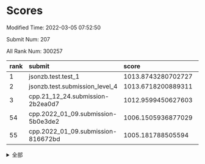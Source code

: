# Scores

Modified Time: 2022-03-05 07:52:50

Submit Num: 207

All Rank Num: 300257

| rank |               submit               |       score        |       sigma        | pk_num |
| :--- | :--------------------------------- | :----------------- | :----------------- | :----- |
| 1    | jsonzb.test.test_1                 | 1013.8743280702727 | 0.8319820492709302 | 5802   |
| 2    | jsonzb.test.submission_level_4     | 1013.6718200889311 | 0.8058470442987234 | 5805   |
| 3    | cpp.21_12_24.submission-2b2ea0d7   | 1012.9599450627603 | 0.7849983494127896 | 5800   |
| 54   | cpp.2022_01_09.submission-5b0e3de2 | 1006.1505936877029 | 0.7221316348812041 | 5805   |
| 55   | cpp.2022_01_09.submission-816672bd | 1005.181788505594  | 0.7123304022517588 | 5804   |


<details>
<summary>全部</summary>

| rank |                 submit                 |       score        |       sigma        | pk_num |
| :--- | :------------------------------------- | :----------------- | :----------------- | :----- |
| 1    | jsonzb.test.test_1                     | 1013.8743280702727 | 0.8319820492709302 | 5802   |
| 2    | jsonzb.test.submission_level_4         | 1013.6718200889311 | 0.8058470442987234 | 5805   |
| 3    | cpp.21_12_24.submission-2b2ea0d7       | 1012.9599450627603 | 0.7849983494127896 | 5800   |
| 4    | gobigger.level_3.submission_level_3_10 | 1011.4077050963051 | 0.7829482555982401 | 5802   |
| 5    | gobigger.level_3.submission_level_3_43 | 1011.151087110023  | 0.7724666363232754 | 5805   |
| 6    | gobigger.level_3.submission_level_3_28 | 1011.0115367497673 | 0.7752868284520247 | 5799   |
| 7    | gobigger.level_3.submission_level_3_26 | 1010.9596366463331 | 0.7533131918594578 | 5801   |
| 8    | gobigger.level_3.submission_level_3_35 | 1010.8786089238159 | 0.7570447192357472 | 5803   |
| 9    | gobigger.level_3.submission_level_3_6  | 1010.8239792367174 | 0.7510193877915284 | 5804   |
| 10   | gobigger.level_3.submission_level_3_9  | 1010.7302208499816 | 0.7615001948968255 | 5798   |
| 11   | gobigger.level_3.submission_level_3_1  | 1010.7152999381409 | 0.7917197168158532 | 5803   |
| 12   | gobigger.level_3.submission_level_3_23 | 1010.6149588533838 | 0.7604730301469453 | 5807   |
| 13   | gobigger.level_3.submission_level_3_29 | 1010.3886414954054 | 0.7338338193170834 | 5800   |
| 14   | gobigger.level_3.submission_level_3_46 | 1010.3868214994237 | 0.7858045888769143 | 5798   |
| 15   | gobigger.level_3.submission_level_3_44 | 1010.3663999244103 | 0.7779611356910088 | 5805   |
| 16   | gobigger.level_3.submission_level_3_24 | 1010.3412441757957 | 0.7552794645273403 | 5802   |
| 17   | gobigger.level_3.submission_level_3_14 | 1010.312272042406  | 0.7615063339154516 | 5805   |
| 18   | gobigger.level_3.submission_level_3_0  | 1010.265451328772  | 0.7492581019397584 | 5803   |
| 19   | gobigger.level_3.submission_level_3_31 | 1010.2182157949144 | 0.7707500867498738 | 5799   |
| 20   | gobigger.level_3.submission_level_3_49 | 1010.1497172511029 | 0.74844056200799   | 5798   |
| 21   | gobigger.level_3.submission_level_3_2  | 1010.1388185297835 | 0.7611116736455942 | 5804   |
| 22   | gobigger.level_3.submission_level_3_42 | 1010.1083313966943 | 0.7751660736565612 | 5802   |
| 23   | gobigger.level_3.submission_level_3_36 | 1010.0663771676909 | 0.7335668689143144 | 5804   |
| 24   | gobigger.level_3.submission_level_3_37 | 1009.9046841041552 | 0.7698311877564259 | 5804   |
| 25   | gobigger.level_3.submission_level_3_8  | 1009.8424240591988 | 0.7524203638726182 | 5803   |
| 26   | gobigger.level_3.submission_level_3_5  | 1009.8413162202628 | 0.7535313941585204 | 5807   |
| 27   | gobigger.level_3.submission_level_3_34 | 1009.7969884682018 | 0.7595903613493662 | 5803   |
| 28   | gobigger.level_3.submission_level_3_18 | 1009.7841467772838 | 0.755556704772489  | 5801   |
| 29   | gobigger.level_3.submission_level_3_32 | 1009.7667261339708 | 0.7698657297651437 | 5799   |
| 30   | gobigger.level_3.submission_level_3_45 | 1009.7112911795529 | 0.7356020322717252 | 5797   |
| 31   | gobigger.level_3.submission_level_3_4  | 1009.6694014089453 | 0.7626711700230892 | 5806   |
| 32   | gobigger.level_3.submission_level_3_30 | 1009.5977160514673 | 0.7485048147212471 | 5805   |
| 33   | gobigger.level_3.submission_level_3_13 | 1009.5713848988905 | 0.744426265580329  | 5801   |
| 34   | gobigger.level_3.submission_level_3_33 | 1009.5589198222303 | 0.7519953952054842 | 5801   |
| 35   | gobigger.level_3.submission_level_3_39 | 1009.5285251648681 | 0.7372095969423723 | 5804   |
| 36   | gobigger.level_3.submission_level_3_16 | 1009.5113157987557 | 0.745195925002136  | 5804   |
| 37   | gobigger.level_3.submission_level_3_17 | 1009.4821365954646 | 0.7525668622404604 | 5803   |
| 38   | gobigger.level_3.submission_level_3_11 | 1009.3677275459503 | 0.7569103402946883 | 5795   |
| 39   | gobigger.level_3.submission_level_3_25 | 1009.2788085852795 | 0.7545737555567839 | 5803   |
| 40   | gobigger.level_3.submission_level_3_15 | 1009.2643517375897 | 0.7455487478017788 | 5800   |
| 41   | gobigger.level_3.submission_level_3_7  | 1009.2410334785292 | 0.74885335855976   | 5802   |
| 42   | gobigger.level_3.submission_level_3_40 | 1009.090826721557  | 0.7782090740983497 | 5803   |
| 43   | gobigger.level_3.submission_level_3_27 | 1008.9963437168691 | 0.7579626360223767 | 5804   |
| 44   | gobigger.level_3.submission_level_3_22 | 1008.9602288285965 | 0.7621723000878822 | 5804   |
| 45   | gobigger.level_3.submission_level_3_3  | 1008.9595741079436 | 0.7512283741061727 | 5805   |
| 46   | gobigger.level_3.submission_level_3_21 | 1008.8973084782048 | 0.764938047256133  | 5808   |
| 47   | gobigger.level_3.submission_level_3_38 | 1008.8945499371173 | 0.756880677906383  | 5800   |
| 48   | gobigger.level_3.submission_level_3_48 | 1008.8493345252667 | 0.7407011722098108 | 5805   |
| 49   | gobigger.level_3.submission_level_3_20 | 1008.6207619281975 | 0.7285902275644129 | 5800   |
| 50   | gobigger.level_3.submission_level_3_19 | 1008.5444016385037 | 0.7479146004183034 | 5803   |
| 51   | gobigger.level_3.submission_level_3_12 | 1008.5261609459459 | 0.7418570206052049 | 5802   |
| 52   | gobigger.level_3.submission_level_3_41 | 1008.1580106439953 | 0.7360988322777527 | 5806   |
| 53   | gobigger.level_3.submission_level_3_47 | 1008.1146089059814 | 0.7188222236370402 | 5801   |
| 54   | cpp.2022_01_09.submission-5b0e3de2     | 1006.1505936877029 | 0.7221316348812041 | 5805   |
| 55   | cpp.2022_01_09.submission-816672bd     | 1005.181788505594  | 0.7123304022517588 | 5804   |
| 56   | gobigger.level_1.submission_level_1_5  | 1004.9324643611874 | 0.7190286031866261 | 5800   |
| 57   | gobigger.level_1.submission_level_1_35 | 1004.7272258676581 | 0.7158365400964348 | 5806   |
| 58   | gobigger.level_1.submission_level_1_36 | 1004.647094294294  | 0.7135475343815599 | 5803   |
| 59   | gobigger.level_1.submission_level_1_1  | 1004.5656579620027 | 0.7182592152513667 | 5801   |
| 60   | gobigger.level_1.submission_level_1_49 | 1004.3620019159723 | 0.7146520897430232 | 5802   |
| 61   | gobigger.level_1.submission_level_1_47 | 1004.2526606651978 | 0.7136130700227887 | 5804   |
| 62   | gobigger.level_1.submission_level_1_10 | 1003.8350175598349 | 0.7122059357319848 | 5803   |
| 63   | gobigger.level_1.submission_level_1_28 | 1003.8246940296732 | 0.7150712061087937 | 5801   |
| 64   | gobigger.level_1.submission_level_1_34 | 1003.8157019810845 | 0.7130872847671764 | 5804   |
| 65   | gobigger.level_1.submission_level_1_38 | 1003.8115415403117 | 0.711393229124104  | 5803   |
| 66   | gobigger.level_1.submission_level_1_6  | 1003.7508083388587 | 0.7152516258391082 | 5803   |
| 67   | gobigger.level_1.submission_level_1_39 | 1003.7476765045985 | 0.7161111220419528 | 5801   |
| 68   | gobigger.level_1.submission_level_1_43 | 1003.6964344355011 | 0.715478993204257  | 5803   |
| 69   | gobigger.level_1.submission_level_1_24 | 1003.6701364684125 | 0.7102754589763492 | 5802   |
| 70   | gobigger.level_1.submission_level_1_37 | 1003.6596021609533 | 0.718889459727845  | 5802   |
| 71   | gobigger.level_1.submission_level_1_16 | 1003.6538117298468 | 0.7312472815145797 | 5799   |
| 72   | gobigger.level_1.submission_level_1_14 | 1003.6311432194185 | 0.7093830246767339 | 5804   |
| 73   | gobigger.level_1.submission_level_1_27 | 1003.5020661443718 | 0.718671750436245  | 5800   |
| 74   | gobigger.level_1.submission_level_1_21 | 1003.4812884975686 | 0.7084517466001048 | 5800   |
| 75   | gobigger.level_1.submission_level_1_22 | 1003.4226720574715 | 0.717154369137166  | 5798   |
| 76   | gobigger.level_1.submission_level_1_0  | 1003.4193651600779 | 0.7217608333732448 | 5799   |
| 77   | gobigger.level_1.submission_level_1_29 | 1003.339892836831  | 0.717911313876597  | 5801   |
| 78   | gobigger.level_1.submission_level_1_8  | 1003.2991029058062 | 0.71359455675285   | 5805   |
| 79   | gobigger.level_1.submission_level_1_23 | 1003.2623759198701 | 0.7187650146351698 | 5803   |
| 80   | gobigger.level_1.submission_level_1_45 | 1003.2547845865269 | 0.7243208322649661 | 5804   |
| 81   | gobigger.level_1.submission_level_1_40 | 1003.2369822850497 | 0.7061066133593549 | 5801   |
| 82   | gobigger.level_1.submission_level_1_18 | 1003.1971502054723 | 0.7213099213032569 | 5806   |
| 83   | gobigger.level_1.submission_level_1_44 | 1003.180800641984  | 0.7203537322072588 | 5799   |
| 84   | gobigger.level_1.submission_level_1_42 | 1003.1502017092397 | 0.7171910268180287 | 5802   |
| 85   | gobigger.level_1.submission_level_1_41 | 1003.0917103532963 | 0.7138095522801319 | 5801   |
| 86   | gobigger.level_1.submission_level_1_32 | 1003.0136609498082 | 0.710178144689453  | 5802   |
| 87   | gobigger.level_1.submission_level_1_4  | 1002.9906260577477 | 0.7100281914383193 | 5799   |
| 88   | gobigger.level_1.submission_level_1_25 | 1002.9571382358747 | 0.7164393529569807 | 5801   |
| 89   | gobigger.level_1.submission_level_1_33 | 1002.9504908247161 | 0.7145380296890913 | 5804   |
| 90   | gobigger.level_1.submission_level_1_46 | 1002.8127021967124 | 0.6997101939999676 | 5802   |
| 91   | gobigger.level_1.submission_level_1_19 | 1002.7971502815029 | 0.7211346135279744 | 5806   |
| 92   | gobigger.level_1.submission_level_1_3  | 1002.7670782093248 | 0.7323109120653369 | 5801   |
| 93   | gobigger.level_1.submission_level_1_30 | 1002.752710192419  | 0.7170161253232983 | 5801   |
| 94   | gobigger.level_1.submission_level_1_11 | 1002.7300672909143 | 0.7190118190511424 | 5798   |
| 95   | gobigger.level_1.submission_level_1_15 | 1002.7210396495806 | 0.7086536499590786 | 5804   |
| 96   | gobigger.level_1.submission_level_1_13 | 1002.6362066379006 | 0.7128921702686483 | 5802   |
| 97   | gobigger.level_1.submission_level_1_2  | 1002.6312892496231 | 0.7057476871312929 | 5806   |
| 98   | gobigger.level_1.submission_level_1_31 | 1002.557426811132  | 0.7117614884058703 | 5801   |
| 99   | gobigger.level_1.submission_level_1_12 | 1002.4821058450831 | 0.7052519214281657 | 5800   |
| 100  | gobigger.level_1.submission_level_1_48 | 1002.453074830213  | 0.7169703345941367 | 5807   |
| 101  | gobigger.level_1.submission_level_1_17 | 1002.2986827532374 | 0.709891805862486  | 5798   |
| 102  | gobigger.level_1.submission_level_1_7  | 1002.257244128302  | 0.7170401362647977 | 5804   |
| 103  | gobigger.level_1.submission_level_1_9  | 1002.2053770563218 | 0.7228809851667323 | 5805   |
| 104  | gobigger.level_1.submission_level_1_20 | 1002.0609972782245 | 0.7088626069900004 | 5800   |
| 105  | gobigger.level_1.submission_level_1_26 | 1001.7326857006154 | 0.7060146108587089 | 5801   |
| 106  | gobigger.random.submission_random_42   | 997.5256399116125  | 0.7156388789001344 | 5802   |
| 107  | gobigger.random.submission_random_35   | 997.4574978143854  | 0.7184772906453498 | 5805   |
| 108  | gobigger.random.submission_random_31   | 997.2335935695789  | 0.7029601228951545 | 5804   |
| 109  | gobigger.random.submission_random_29   | 996.9043670824807  | 0.7163187656287049 | 5801   |
| 110  | gobigger.random.submission_random_6    | 996.8065387898806  | 0.7070473922811835 | 5797   |
| 111  | gobigger.random.submission_random_37   | 996.7468440153943  | 0.7014115768404344 | 5804   |
| 112  | gobigger.random.submission_random_8    | 996.700429617281   | 0.7028980947460524 | 5803   |
| 113  | gobigger.random.submission_random_28   | 996.6760167369779  | 0.7169566893646503 | 5805   |
| 114  | gobigger.random.submission_random_2    | 996.6643372766937  | 0.7120583410383488 | 5799   |
| 115  | gobigger.random.submission_random_15   | 996.5900186122514  | 0.7026016544960751 | 5804   |
| 116  | gobigger.random.submission_random_32   | 996.4963330742577  | 0.7178174221804521 | 5802   |
| 117  | gobigger.random.submission_random_16   | 996.3975463271228  | 0.7100368289629804 | 5800   |
| 118  | gobigger.random.submission_random_14   | 996.3539989926205  | 0.7226263515704304 | 5811   |
| 119  | gobigger.random.submission_random_3    | 996.2302250473716  | 0.7089141377147633 | 5799   |
| 120  | gobigger.random.submission_random_19   | 996.2065617981829  | 0.7149613691656795 | 5806   |
| 121  | gobigger.random.submission_random_45   | 996.1550587868389  | 0.7113214970993808 | 5801   |
| 122  | gobigger.random.submission_random_1    | 996.1382873707333  | 0.7106596006849373 | 5797   |
| 123  | gobigger.random.submission_random_43   | 996.1080129815599  | 0.7116012839880879 | 5796   |
| 124  | gobigger.random.submission_random_0    | 996.0855379715437  | 0.7165197831150178 | 5800   |
| 125  | gobigger.random.submission_random_40   | 996.0460291218386  | 0.7127119195418053 | 5807   |
| 126  | gobigger.random.submission_random_46   | 996.0422916949499  | 0.7095696316025069 | 5800   |
| 127  | gobigger.random.submission_random_23   | 996.0231439890141  | 0.7155192017691997 | 5803   |
| 128  | gobigger.random.submission_random_20   | 995.9986592692223  | 0.7096010280017535 | 5803   |
| 129  | gobigger.random.submission_random_44   | 995.9647945979459  | 0.70334012802423   | 5802   |
| 130  | gobigger.random.submission_random_39   | 995.9647133831361  | 0.7061781631956232 | 5808   |
| 131  | gobigger.random.submission_random_17   | 995.9402912901339  | 0.7101305979113024 | 5794   |
| 132  | gobigger.random.submission_random_5    | 995.9104748489273  | 0.7163393283941133 | 5798   |
| 133  | gobigger.random.submission_random_41   | 995.8929344807982  | 0.7030637739701484 | 5805   |
| 134  | gobigger.random.submission_random_38   | 995.8882179694805  | 0.7047931269483378 | 5802   |
| 135  | gobigger.random.submission_random_48   | 995.8352263984722  | 0.6971178102244855 | 5806   |
| 136  | gobigger.random.submission_random_36   | 995.8211619247085  | 0.7130458807861747 | 5802   |
| 137  | gobigger.random.submission_random_13   | 995.8056300014943  | 0.7240198543381862 | 5801   |
| 138  | gobigger.random.submission_random_49   | 995.7839780981052  | 0.6950440308748493 | 5802   |
| 139  | gobigger.random.submission_random_21   | 995.7623814680821  | 0.7124443172330058 | 5803   |
| 140  | gobigger.random.submission_random_33   | 995.7403220546792  | 0.7001859995806213 | 5807   |
| 141  | gobigger.random.submission_random_10   | 995.7011653626806  | 0.7117693675062743 | 5804   |
| 142  | gobigger.random.submission_random_9    | 995.6705438948959  | 0.7167881082259338 | 5804   |
| 143  | gobigger.random.submission_random_34   | 995.6052665728001  | 0.7045315054764063 | 5800   |
| 144  | gobigger.random.submission_random_24   | 995.5892190601878  | 0.7202245064750301 | 5803   |
| 145  | gobigger.random.submission_random_22   | 995.5730918654368  | 0.7052950959008396 | 5802   |
| 146  | gobigger.random.submission_random_27   | 995.5712143424629  | 0.7052423958041539 | 5798   |
| 147  | gobigger.random.submission_random_4    | 995.5346495580369  | 0.7004108918538476 | 5804   |
| 148  | gobigger.random.submission_random_30   | 995.424250818124   | 0.7063538937105915 | 5806   |
| 149  | gobigger.random.submission_random_25   | 995.4012085261364  | 0.7162548167569932 | 5807   |
| 150  | gobigger.random.submission_random_26   | 995.287623455643   | 0.7109726805922306 | 5800   |
| 151  | gobigger.random.submission_random_7    | 995.2547468185647  | 0.7055440684982448 | 5803   |
| 152  | gobigger.random.submission_random_18   | 995.2250871915674  | 0.7077658607605725 | 5800   |
| 153  | gobigger.random.submission_random_12   | 995.2020384492928  | 0.7201978306598865 | 5805   |
| 154  | gobigger.random.submission_random_11   | 995.1693418090671  | 0.7134405089892979 | 5802   |
| 155  | gobigger.random.submission_random_47   | 994.8624640169273  | 0.7238355422467594 | 5802   |
| 156  | gobigger.level_2.submission_level_2_40 | 994.0824804135855  | 0.7387026338677583 | 5799   |
| 157  | gobigger.level_2.submission_level_2_17 | 993.9772949745494  | 0.739647600408432  | 5797   |
| 158  | gobigger.level_2.submission_level_2_25 | 993.6815522494239  | 0.7215661195415478 | 5803   |
| 159  | gobigger.level_2.submission_level_2_8  | 993.4106838751353  | 0.7284486276924758 | 5803   |
| 160  | gobigger.level_2.submission_level_2_1  | 993.1248825424766  | 0.7418479315705363 | 5806   |
| 161  | gobigger.level_2.submission_level_2_38 | 993.1158819834443  | 0.746724368271322  | 5803   |
| 162  | gobigger.level_2.submission_level_2_19 | 992.933147583144   | 0.732330388371349  | 5797   |
| 163  | gobigger.level_2.submission_level_2_11 | 992.9129717137355  | 0.7226299463480321 | 5797   |
| 164  | gobigger.level_2.submission_level_2_7  | 992.8488213323519  | 0.7334863181977199 | 5803   |
| 165  | gobigger.level_2.submission_level_2_48 | 992.7750515375793  | 0.7301037503401835 | 5801   |
| 166  | gobigger.level_2.submission_level_2_45 | 992.7723277074839  | 0.749352623691726  | 5803   |
| 167  | gobigger.level_2.submission_level_2_6  | 992.7494123550424  | 0.7302921784372797 | 5802   |
| 168  | gobigger.level_2.submission_level_2_27 | 992.6921790546694  | 0.7478902794122994 | 5807   |
| 169  | gobigger.level_2.submission_level_2_14 | 992.6855343711559  | 0.7297442663747019 | 5805   |
| 170  | gobigger.level_2.submission_level_2_49 | 992.5986482144339  | 0.7385061757481663 | 5799   |
| 171  | gobigger.level_2.submission_level_2_12 | 992.5677565456957  | 0.7319815446126339 | 5807   |
| 172  | gobigger.level_2.submission_level_2_29 | 992.5532038806616  | 0.7428260858476694 | 5806   |
| 173  | gobigger.level_2.submission_level_2_43 | 992.5089488484492  | 0.7292684680825411 | 5800   |
| 174  | gobigger.level_2.submission_level_2_33 | 992.5017811929782  | 0.7394034365395783 | 5801   |
| 175  | gobigger.level_2.submission_level_2_30 | 992.471545026188   | 0.7326887443215276 | 5796   |
| 176  | gobigger.level_2.submission_level_2_22 | 992.4712568162055  | 0.7399689200469619 | 5797   |
| 177  | gobigger.level_2.submission_level_2_39 | 992.4490255858663  | 0.7578341241536263 | 5798   |
| 178  | gobigger.level_2.submission_level_2_24 | 992.419769208876   | 0.747760133845716  | 5801   |
| 179  | gobigger.level_2.submission_level_2_23 | 992.3826636564435  | 0.752494129121686  | 5803   |
| 180  | gobigger.level_2.submission_level_2_31 | 992.3301301655309  | 0.7344760230027484 | 5799   |
| 181  | gobigger.level_2.submission_level_2_20 | 992.2431012141111  | 0.7357638464265124 | 5802   |
| 182  | gobigger.level_2.submission_level_2_2  | 992.2257390706133  | 0.7550484000057175 | 5803   |
| 183  | gobigger.level_2.submission_level_2_21 | 992.2016675457095  | 0.7377308766273715 | 5800   |
| 184  | gobigger.level_2.submission_level_2_32 | 992.1088496337451  | 0.7414086560997891 | 5802   |
| 185  | gobigger.level_2.submission_level_2_28 | 991.9537450005269  | 0.725002355393617  | 5802   |
| 186  | gobigger.level_2.submission_level_2_9  | 991.946696577555   | 0.7342367795287783 | 5804   |
| 187  | gobigger.level_2.submission_level_2_10 | 991.934954118208   | 0.7606588924333211 | 5799   |
| 188  | gobigger.level_2.submission_level_2_44 | 991.9218460855928  | 0.7640450622453598 | 5802   |
| 189  | gobigger.level_2.submission_level_2_47 | 991.9072235575418  | 0.748300832166638  | 5800   |
| 190  | gobigger.level_2.submission_level_2_37 | 991.9013703851065  | 0.7670304147913177 | 5802   |
| 191  | gobigger.level_2.submission_level_2_46 | 991.8741267948793  | 0.7609186144232231 | 5799   |
| 192  | gobigger.level_2.submission_level_2_18 | 991.8730377658812  | 0.7285105961800397 | 5802   |
| 193  | gobigger.level_2.submission_level_2_0  | 991.5276056442958  | 0.7493507360991726 | 5799   |
| 194  | gobigger.level_2.submission_level_2_5  | 991.4303439458655  | 0.7638457047124138 | 5804   |
| 195  | gobigger.level_2.submission_level_2_42 | 991.3845382465013  | 0.7702511137708381 | 5798   |
| 196  | gobigger.level_2.submission_level_2_15 | 991.275621385533   | 0.7530921065847356 | 5798   |
| 197  | gobigger.level_2.submission_level_2_41 | 991.167959770468   | 0.7464349113822373 | 5807   |
| 198  | gobigger.level_2.submission_level_2_13 | 991.1551557213755  | 0.7510030258028536 | 5805   |
| 199  | gobigger.level_2.submission_level_2_4  | 991.0681992761992  | 0.7688248528067902 | 5800   |
| 200  | gobigger.level_2.submission_level_2_34 | 991.0524454854449  | 0.7523197160280798 | 5800   |
| 201  | gobigger.level_2.submission_level_2_35 | 991.0263186539988  | 0.7640249477270374 | 5802   |
| 202  | gobigger.level_2.submission_level_2_26 | 991.0077982136121  | 0.765496152309338  | 5798   |
| 203  | gobigger.level_2.submission_level_2_16 | 990.9404130498344  | 0.7533822686077232 | 5802   |
| 204  | gobigger.level_2.submission_level_2_3  | 990.5924718789134  | 0.7787896485466695 | 5801   |
| 205  | gobigger.level_2.submission_level_2_36 | 990.5366115455532  | 0.7604452863883445 | 5804   |
| 206  | gobigger.none.submission_none_0        | 977.9772957529688  | 1.1942625549646428 | 5803   |
| 207  | gobigger.none.submission_none_1        | 976.0813222332293  | 1.496605644000782  | 5802   |

</details>
